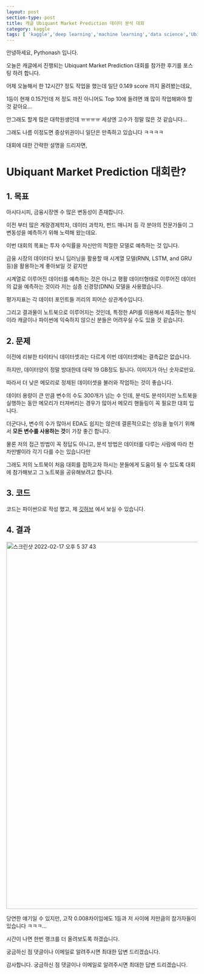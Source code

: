 ```yaml
---
layout: post
section-type: post
title: 캐글 Ubiquant Market Prediction 데이터 분석 대회
category: kaggle
tags: [ 'kaggle','deep learning','machine learning','data science','Ubiquant' ]
---
```


안녕하세요, Pythonash 입니다.

오늘은 캐글에서 진행되는 Ubiquant Market Prediction 대회를 참가한 후기를 포스팅 하려 합니다.

어제 오늘해서 한 12시간? 정도 작업을 했는데 일단 0.149 score 까지 올려봤는데요, 

1등이 현재 0.157인데 저 정도 까진 아니어도 Top 10에 들려면 꽤 많이 작업해봐야 할 것 같아요...

안그래도 할게 많은 대학원생인데 ㅠㅠㅠㅠ 세상엔 고수가 정말 많은 것 같습니다...

그래도 나름 이정도면 중상위권이니 일단은 만족하고 있습니다 ㅋㅋㅋㅋ

대회에 대한 간략한 설명을 드리자면,

# Ubiquant Market Prediction 대회란?

## 1. 목표

아시다시피, 금융시장엔 수 많은 변동성이 존재합니다.

이전 부터 많은 계량경제학자, 데이터 과학자, 펀드 매니저 등 각 분야의 전문가들이 그 변동성을 예측하기 위해 노력해 왔는데요.

이번 대회의 목표는 투자 수익률을 자신만의 적절한 모델로 예측하는 것 입니다.

금융 시장의 데이터다 보니 딥러닝을 활용할 때 시계열 모델(RNN, LSTM, and GRU 등)을 활용하는게 좋아보일 것 같지만

시계열로 이루어진 데이터를 예측하는 것은 아니고 평활 데이터형태로 이루어진 데이터의 값을 예측하는 것이라 저는 심층 신경망(DNN) 모델을 사용했습니다.

평가지표는 각 데이터 포인트들 끼리의 피어슨 상관계수입니다.

그리고 결과물이 노트북으로 이루어지는 것인데, 특정한 API를 이용해서 제출하는 형식이라 캐글이나 파이썬에 익숙하지 않으신 분들은 어려우실 수도 있을 것 같습니다.

## 2. 문제

이전에 리뷰한 타이타닉 데이터셋과는 다르게 이번 데이터셋에는 결측값은 없습니다.

하지만, 데이터양이 정말 방대한데 대략 19 GB정도 됩니다. 이미지가 아닌 숫자로만요.

따라서 더 낮은 메모리로 정제된 데이터셋을 불러와 작업하는 것이 좋습니다.

데이터 용량이 큰 만큼 변수의 수도 300개가 넘는 수 인데, 분석도 분석이지만 노트북을 실행하는 동안 메모리가 터져버리는 경우가 많아서 메모리 핸들링이 꼭 필요한 대회 입니다.

더군다나, 변수의 수가 많아서 EDA도 쉽지는 않은데 결론적으로는 성능을 높이기 위해서 **모든 변수를 사용하는 것**이 가장 좋긴 합니다.

물론 저의 접근 방법이 꼭 정답도 아니고, 분석 방법은 데이터를 다루는 사람에 따라 천차만별이라 각기 다를 수는 있습니다만

그래도 저의 노트북이 처음 대회를 접하고자 하시는 분들에게 도움이 될 수 있도록 대회에 참가해보고 그 노트북을 공유해보려고 합니다.

## 3. 코드

코드는 파이썬으로 작성 했고, 제 <span><a href="https://github.com/Pythonash/Kaggle-Kor-">깃허브</a></span> 에서 보실 수 있습니다.

## 4. 결과

<img width="967" alt="스크린샷 2022-02-17 오후 5 37 43" src="https://user-images.githubusercontent.com/91790368/154437290-8007c331-4f39-430d-8044-d9d7dc9ef126.png">

당연한 얘기일 수 있지만, 고작 0.008차이임에도 1등과 저 사이에 저만큼의 참가자들이 있습니다 ㅋㅋㅋ...

시간이 나면 한번 랭크를 더 올려보도록 하겠습니다.

궁금하신 점 댓글이나 이메일로 알려주시면 최대한 답변 드리겠습니다.

감사합니다.
궁금하신 점 댓글이나 이메일로 알려주시면 최대한 답변 드리겠습니다.
